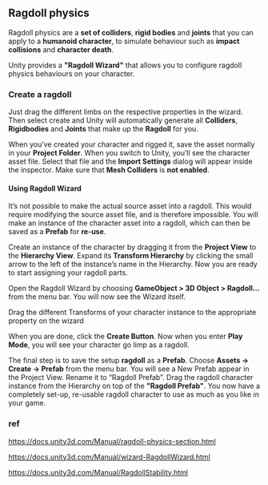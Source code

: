 ## Ragdoll physics

Ragdoll physics are a **set of colliders**, **rigid bodies** and **joints**
that you can apply to a **humanoid character**, to simulate behaviour such as **impact collisions** and **character death**.

Unity provides a **"Ragdoll Wizard"** that allows you to configure ragdoll physics behaviours on your character.


### Create a ragdoll

Just drag the different limbs on the respective properties in the wizard. Then select create and Unity will automatically generate all **Colliders**, 
**Rigidbodies** and **Joints** that make up the **Ragdoll** for you.

When you’ve created your character and rigged it, save the asset normally in your **Project Folder**. When you switch to Unity, you’ll see the character asset file. Select that file and the **Import Settings** dialog will appear inside the
 inspector. Make sure that **Mesh Colliders** is **not enabled**.

#### Using Ragdoll Wizard
It’s not possible to make the actual source asset into a ragdoll. This would require modifying the source asset file, and is therefore impossible. You will make an instance of the character asset into a ragdoll, which can then be saved as a **Prefab**
 for **re-use**.

Create an instance of the character by dragging it from the **Project View** to the **Hierarchy View**. Expand its **Transform Hierarchy** by clicking the small arrow to the left of the instance’s name in the Hierarchy. Now you are ready to start assigning your ragdoll parts.

Open the Ragdoll Wizard by choosing **GameObject > 3D Object > Ragdoll…** from the menu bar. You will now see the Wizard itself.

Drag the different Transforms of your character instance to the appropriate property on the wizard

When you are done, click the **Create Button**. Now when you enter **Play Mode**, you will see your character go limp as a ragdoll.

The final step is to save the setup **ragdoll** as a **Prefab**. Choose **Assets -> Create -> Prefab** from the menu bar. You will see a New Prefab appear in the Project View. Rename it to “Ragdoll Prefab”. Drag the ragdoll character instance from the Hierarchy on top of the **"Ragdoll Prefab"**. You now have a completely set-up, re-usable ragdoll character to use as much as you like in your game.


### ref
https://docs.unity3d.com/Manual/ragdoll-physics-section.html

https://docs.unity3d.com/Manual/wizard-RagdollWizard.html


https://docs.unity3d.com/Manual/RagdollStability.html
